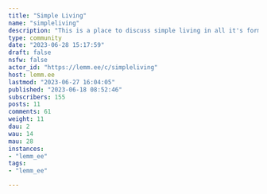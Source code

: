 ```yaml
---
title: "Simple Living" 
name: "simpleliving"
description: "This is a place to discuss simple living in all it's forms.Some may live a different life to you & that's okay, everyone is welcome here.Please keep it civil, we're all here for a good time."
type: community
date: "2023-06-28 15:17:59"
draft: false
nsfw: false
actor_id: "https://lemm.ee/c/simpleliving"
host: lemm.ee
lastmod: "2023-06-27 16:04:05"
published: "2023-06-18 08:52:46"
subscribers: 155
posts: 11
comments: 61
weight: 11
dau: 2
wau: 14
mau: 28
instances:
- "lemm_ee"
tags: 
- "lemm_ee"

---
```

